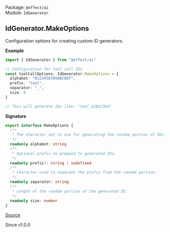 Package: `@effect/ai`<br />
Module: `IdGenerator`<br />

## IdGenerator.MakeOptions

Configuration options for creating custom ID generators.

**Example**

```ts
import { IdGenerator } from "@effect/ai"

// Configuration for tool call IDs
const toolCallOptions: IdGenerator.MakeOptions = {
  alphabet: "0123456789ABCDEF",
  prefix: "tool",
  separator: "_",
  size: 8
}

// This will generate IDs like: "tool_A1B2C3D4"
```

**Signature**

```ts
export interface MakeOptions {
  /**
   * The character set to use for generating the random portion of IDs.
   */
  readonly alphabet: string
  /**
   * Optional prefix to prepend to generated IDs.
   */
  readonly prefix?: string | undefined
  /**
   * Character used to separate the prefix from the random portion.
   */
  readonly separator: string
  /**
   * Length of the random portion of the generated ID.
   */
  readonly size: number
}
```

[Source](https://github.com/Effect-TS/effect/tree/main/packages/ai/ai/src/IdGenerator.ts#L138)

Since v1.0.0